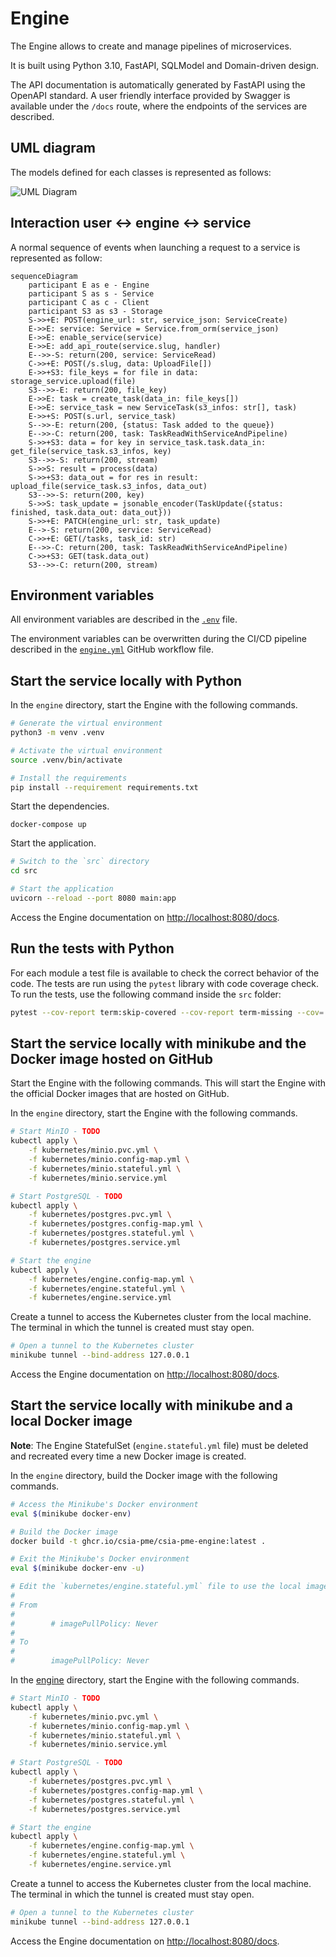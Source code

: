# Engine

The Engine allows to create and manage pipelines of microservices.

It is built using Python 3.10, FastAPI, SQLModel and Domain-driven design.

The API documentation is automatically generated by FastAPI using the OpenAPI standard. A user friendly interface provided by Swagger is available under the `/docs` route, where the endpoints of the services are described.

## UML diagram

The models defined for each classes is represented as follows:

![UML Diagram](./models_diagram.svg)

## Interaction user <-> engine <-> service

A normal sequence of events when launching a request to a service is represented as follow:

```mermaid
sequenceDiagram
    participant E as e - Engine 
    participant S as s - Service
    participant C as c - Client
    participant S3 as s3 - Storage
    S->>+E: POST(engine_url: str, service_json: ServiceCreate)
    E->>E: service: Service = Service.from_orm(service_json)
    E->>E: enable_service(service)
    E->>E: add_api_route(service.slug, handler)
    E-->>-S: return(200, service: ServiceRead)
    C->>+E: POST(/s.slug, data: UploadFile[])
    E->>+S3: file_keys = for file in data: storage_service.upload(file)
    S3-->>-E: return(200, file_key)
    E->>E: task = create_task(data_in: file_keys[])
    E->>E: service_task = new ServiceTask(s3_infos: str[], task)
    E->>+S: POST(s.url, service_task)
    S-->>-E: return(200, {status: Task added to the queue})
    E-->>-C: return(200, task: TaskReadWithServiceAndPipeline)
    S->>+S3: data = for key in service_task.task.data_in: get_file(service_task.s3_infos, key)
    S3-->>-S: return(200, stream)
    S->>S: result = process(data)
    S->>+S3: data_out = for res in result: upload_file(service_task.s3_infos, data_out)
    S3-->>-S: return(200, key)
    S->>S: task_update = jsonable_encoder(TaskUpdate({status: finished, task.data_out: data_out}))
    S->>+E: PATCH(engine_url: str, task_update)
    E-->-S: return(200, service: ServiceRead)
    C->>+E: GET(/tasks, task_id: str)
    E-->>-C: return(200, task: TaskReadWithServiceAndPipeline)
    C->>+S3: GET(task.data_out)
    S3-->>-C: return(200, stream)
```

## Environment variables

All environment variables are described in the [`.env`](https://github.com/csia-pme/csia-pme/blob/main/engine/.env) file.

The environment variables can be overwritten during the CI/CD pipeline described in the [`engine.yml`](https://github.com/csia-pme/csia-pme/blob/main/.github/workflows/engine.yml) GitHub workflow file.

## Start the service locally with Python

In the `engine` directory, start the Engine with the following commands.

```sh
# Generate the virtual environment
python3 -m venv .venv

# Activate the virtual environment
source .venv/bin/activate

# Install the requirements
pip install --requirement requirements.txt
```

Start the dependencies.

```
docker-compose up
```

Start the application.

```sh
# Switch to the `src` directory
cd src

# Start the application
uvicorn --reload --port 8080 main:app
```

Access the Engine documentation on <http://localhost:8080/docs>.

## Run the tests with Python

For each module a test file is available to check the correct behavior of the code. The tests are run using the `pytest` library with code coverage check. To run the tests, use the following command inside the `src` folder:

```sh
pytest --cov-report term:skip-covered --cov-report term-missing --cov=. -s --cov-config=.coveragerc
```

## Start the service locally with minikube and the Docker image hosted on GitHub

Start the Engine with the following commands. This will start the Engine with the official Docker images that are hosted on GitHub.

In the `engine` directory, start the Engine with the following commands.

```sh
# Start MinIO - TODO
kubectl apply \
    -f kubernetes/minio.pvc.yml \
    -f kubernetes/minio.config-map.yml \
    -f kubernetes/minio.stateful.yml \
    -f kubernetes/minio.service.yml

# Start PostgreSQL - TODO
kubectl apply \
    -f kubernetes/postgres.pvc.yml \
    -f kubernetes/postgres.config-map.yml \
    -f kubernetes/postgres.stateful.yml \
    -f kubernetes/postgres.service.yml

# Start the engine
kubectl apply \
    -f kubernetes/engine.config-map.yml \
    -f kubernetes/engine.stateful.yml \
    -f kubernetes/engine.service.yml
```

Create a tunnel to access the Kubernetes cluster from the local machine. The terminal in which the tunnel is created must stay open.

```sh
# Open a tunnel to the Kubernetes cluster
minikube tunnel --bind-address 127.0.0.1
```

Access the Engine documentation on <http://localhost:8080/docs>.

## Start the service locally with minikube and a local Docker image

**Note**: The Engine StatefulSet (`engine.stateful.yml` file) must be deleted and recreated every time a new Docker image is created.

In the `engine` directory, build the Docker image with the following commands.

```sh
# Access the Minikube's Docker environment
eval $(minikube docker-env)

# Build the Docker image
docker build -t ghcr.io/csia-pme/csia-pme-engine:latest .

# Exit the Minikube's Docker environment
eval $(minikube docker-env -u)

# Edit the `kubernetes/engine.stateful.yml` file to use the local image by uncommented the line `imagePullPolicy`
#
# From
#
#        # imagePullPolicy: Never
#
# To
#
#        imagePullPolicy: Never
```

In the [engine](../../engine) directory, start the Engine with the following commands.

```sh
# Start MinIO - TODO
kubectl apply \
    -f kubernetes/minio.pvc.yml \
    -f kubernetes/minio.config-map.yml \
    -f kubernetes/minio.stateful.yml \
    -f kubernetes/minio.service.yml

# Start PostgreSQL - TODO
kubectl apply \
    -f kubernetes/postgres.pvc.yml \
    -f kubernetes/postgres.config-map.yml \
    -f kubernetes/postgres.stateful.yml \
    -f kubernetes/postgres.service.yml

# Start the engine
kubectl apply \
    -f kubernetes/engine.config-map.yml \
    -f kubernetes/engine.stateful.yml \
    -f kubernetes/engine.service.yml
```

Create a tunnel to access the Kubernetes cluster from the local machine. The terminal in which the tunnel is created must stay open.

```sh
# Open a tunnel to the Kubernetes cluster
minikube tunnel --bind-address 127.0.0.1
```

Access the Engine documentation on <http://localhost:8080/docs>.
